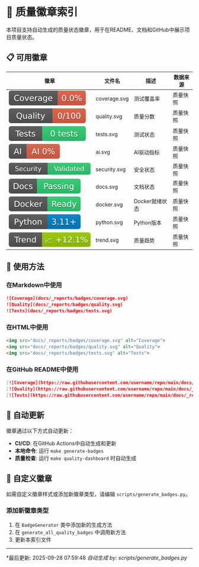 # 🏅 质量徽章索引

本项目支持自动生成的质量状态徽章，用于在README、文档和GitHub中展示项目质量状态。

## 📋 可用徽章

| 徽章 | 文件名 | 描述 | 数据来源 |
|------|--------|------|----------|
| ![测试覆盖率](coverage.svg) | coverage.svg | 测试覆盖率 | 质量快照 |
| ![质量分数](quality.svg) | quality.svg | 质量分数 | 质量快照 |
| ![测试状态](tests.svg) | tests.svg | 测试状态 | 质量快照 |
| ![AI驱动指标](ai.svg) | ai.svg | AI驱动指标 | 质量快照 |
| ![安全状态](security.svg) | security.svg | 安全状态 | 质量快照 |
| ![文档状态](docs.svg) | docs.svg | 文档状态 | 质量快照 |
| ![Docker就绪状态](docker.svg) | docker.svg | Docker就绪状态 | 质量快照 |
| ![Python版本](python.svg) | python.svg | Python版本 | 质量快照 |
| ![质量趋势](trend.svg) | trend.svg | 质量趋势 | 质量快照 |


## 📝 使用方法

### 在Markdown中使用
```markdown
![Coverage](docs/_reports/badges/coverage.svg)
![Quality](docs/_reports/badges/quality.svg)
![Tests](docs/_reports/badges/tests.svg)
```

### 在HTML中使用
```html
<img src="docs/_reports/badges/coverage.svg" alt="Coverage">
<img src="docs/_reports/badges/quality.svg" alt="Quality">
<img src="docs/_reports/badges/tests.svg" alt="Tests">
```

### 在GitHub README中使用
```markdown
[![Coverage](https://raw.githubusercontent.com/username/repo/main/docs/_reports/badges/coverage.svg)](docs/_reports/TEST_COVERAGE_KANBAN.md)
[![Quality](https://raw.githubusercontent.com/username/repo/main/docs/_reports/badges/quality.svg)](docs/_reports/TEST_COVERAGE_KANBAN.md)
[![Tests](https://raw.githubusercontent.com/username/repo/main/docs/_reports/badges/tests.svg)](docs/_reports/TEST_COVERAGE_KANBAN.md)
```

## 🔄 自动更新

徽章通过以下方式自动更新：
- **CI/CD**: 在GitHub Actions中自动生成和更新
- **本地命令**: 运行 `make generate-badges`
- **质量检查**: 运行 `make quality-dashboard` 时自动生成

## 🎨 自定义徽章

如需自定义徽章样式或添加新徽章类型，请编辑 `scripts/generate_badges.py`。

### 添加新徽章类型
1. 在 `BadgeGenerator` 类中添加新的生成方法
2. 在 `generate_all_quality_badges` 中调用新方法
3. 更新本索引文件

---

*最后更新: 2025-09-28 07:59:48
*自动生成 by: scripts/generate_badges.py*
